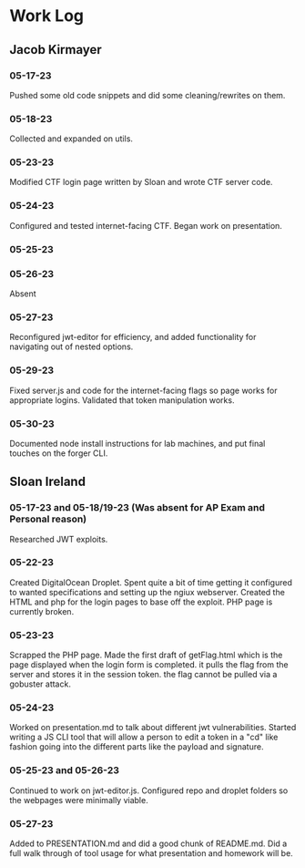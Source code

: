 # Work Log

## Jacob Kirmayer

### 05-17-23

Pushed some old code snippets and did some cleaning/rewrites on them.

### 05-18-23

Collected and expanded on utils.

### 05-23-23

Modified CTF login page written by Sloan and wrote CTF server code.

### 05-24-23

Configured and tested internet-facing CTF.
Began work on presentation.

### 05-25-23

### 05-26-23
Absent
### 05-27-23
Reconfigured jwt-editor for efficiency, and added functionality for navigating out of nested options.
### 05-29-23
Fixed server.js and code for the internet-facing flags so page works for appropriate logins. Validated that token manipulation works. 
### 05-30-23
Documented node install instructions for lab machines, and put final touches on the forger CLI.
## Sloan Ireland

### 05-17-23 and 05-18/19-23 (Was absent for AP Exam and Personal reason)

Researched JWT exploits.

### 05-22-23

Created DigitalOcean Droplet. Spent quite a bit of time getting it configured to wanted specifications and setting up the ngiux webserver. Created the HTML and php for the login pages to base off the exploit. PHP page is currently broken. 

### 05-23-23 
Scrapped the PHP page. Made the first draft of getFlag.html which is the page displayed when the login form is completed. it pulls the flag from the server and stores it in the session token. the flag cannot be pulled via a gobuster attack. 

### 05-24-23

Worked on presentation.md to talk about different jwt vulnerabilities. Started writing a JS CLI tool that will allow a person to edit a token in a "cd" like fashion going into the different parts like the payload and signature. 

### 05-25-23 and 05-26-23
Continued to work on jwt-editor.js. Configured repo and droplet folders so the webpages were minimally viable. 

### 05-27-23
Added to PRESENTATION.md and did a good chunk of README.md. Did a full walk through of tool usage for what presentation and homework will be. 
